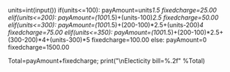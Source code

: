 units=int(input())
if(units<=100):
    payAmount=units*1.5
    fixedcharge=25.00
elif(units<=200):
    payAmount=(100*1.5)+(units-100)*2.5
    fixedcharge=50.00
elif(units<=300):
    payAmount=(100*1.5)+(200-100)*2.5+(units-200)*4
    fixedcharge=75.00
elif(units<=350):
    payAmount=(100*1.5)+(200-100)*2.5+(300-200)*4+(units-300)*5
    fixedcharge=100.00
else:
    payAmount=0
    fixedcharge=1500.00

Total=payAmount+fixedcharge;
print("\nElecticity bill=%.2f" %Total)
